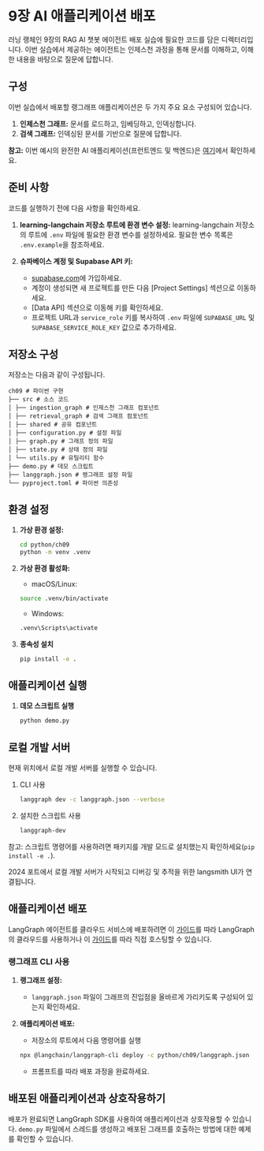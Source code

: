 # 9장 AI 애플리케이션 배포

러닝 랭체인 9장의 RAG AI 챗봇 에이전트 배포 실습에 필요한 코드를 담은 디렉터리입니다. 이번 실습에서 제공하는 에이전트는 인제스천 과정을 통해 문서를 이해하고, 이해한 내용을 바탕으로 질문에 답합니다.

## 구성

이번 실습에서 배포할 랭그래프 애플리케이션은 두 가지 주요 요소 구성되어 있습니다.

1.  **인제스천 그래프:** 문서를 로드하고, 임베딩하고, 인덱싱합니다.
2.  **검색 그래프:** 인덱싱된 문서를 기반으로 질문에 답합니다.

**참고:** 이번 예시의 완전한 AI 애플리케이션(프런트엔드 및 백엔드)은 [여기](https://github.com/mayooear/ai-pdf-chatbot-langchain/tree/main)에서 확인하세요.

## 준비 사항

코드를 실행하기 전에 다음 사항을 확인하세요.

1.  **learning-langchain 저장소 루트에 환경 변수 설정:** learning-langchain 저장소의 루트에 `.env` 파일에 필요한 환경 변수를 설정하세요. 필요한 변수 목록은 `.env.example`을 참조하세요.

2.  **슈파베이스 계정 및 Supabase API 키:**
    *   [supabase.com](https://supabase.com)에 가입하세요.
    *   계정이 생성되면 새 프로젝트를 만든 다음 [Project Settings] 섹션으로 이동하세요.
    *   [Data API] 섹션으로 이동해 키를 확인하세요.
    *   프로젝트 URL과 `service_role` 키를 복사하여 `.env` 파일에 `SUPABASE_URL` 및 `SUPABASE_SERVICE_ROLE_KEY` 값으로 추가하세요.

## 저장소 구성

저장소는 다음과 같이 구성됩니다.

```
ch09 # 파이썬 구현
├── src # 소스 코드
│ ├── ingestion_graph # 인제스천 그래프 컴포넌트
│ ├── retrieval_graph # 검색 그래프 컴포넌트
│ ├── shared # 공유 컴포넌트
│ ├── configuration.py # 설정 파일
│ ├── graph.py # 그래프 정의 파일
│ ├── state.py # 상태 정의 파일
│ └── utils.py # 유틸리티 함수
├── demo.py # 데모 스크립트
├── langgraph.json # 랭그래프 설정 파일
└── pyproject.toml # 파이썬 의존성
```

## 환경 설정

1.  **가상 환경 설정:**

    ```bash
    cd python/ch09
    python -m venv .venv
    ```

2.  **가상 환경 활성화:**

    *   macOS/Linux:

    ```bash
    source .venv/bin/activate
    ```

    *   Windows:

    ```bash
    .venv\Scripts\activate
    ```

3.  **종속성 설치**

    ```bash
    pip install -e .
    ```

## 애플리케이션 실행

1.  **데모 스크립트 실행**

    ```bash
    python demo.py
    ```

## 로컬 개발 서버

현재 위치에서 로컬 개발 서버를 실행할 수 있습니다.

1. CLI 사용

    ```bash
    langgraph dev -c langgraph.json --verbose
    ```

2. 설치한 스크립트 사용
    ```bash
    langgraph-dev
    ```

참고: 스크립트 명령어를 사용하려면 패키지를 개발 모드로 설치했는지 확인하세요(`pip install -e .`).

2024 포트에서 로컬 개발 서버가 시작되고 디버깅 및 추적을 위한 langsmith UI가 연결됩니다.

## 애플리케이션 배포

LangGraph 에이전트를 클라우드 서비스에 배포하려면 이 [가이드](https://langchain-ai.github.io/langgraph/cloud/quick_start/?h=studio#deploy-to-langgraph-cloud)를 따라 LangGraph의 클라우드를 사용하거나 이 [가이드](https://langchain-ai.github.io/langgraph/how-tos/deploy-self-hosted/)를 따라 직접 호스팅할 수 있습니다.

### 랭그래프 CLI 사용

1.  **랭그래프 설정:**

    *   `langgraph.json` 파일이 그래프의 진입점을 올바르게 가리키도록 구성되어 있는지 확인하세요.

2.  **애플리케이션 배포:**

    *   저장소의 루트에서 다음 명령어를 실행

    ```bash
    npx @langchain/langgraph-cli deploy -c python/ch09/langgraph.json
    ```

    *   프롬프트를 따라 배포 과정을 완료하세요.

## 배포된 애플리케이션과 상호작용하기

배포가 완료되면 LangGraph SDK를 사용하여 애플리케이션과 상호작용할 수 있습니다. `demo.py` 파일에서 스레드를 생성하고 배포된 그래프를 호출하는 방법에 대한 예제를 확인할 수 있습니다.

